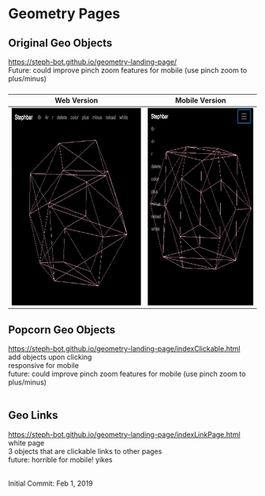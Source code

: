 # Geometry Pages

## Original Geo Objects
https://steph-bot.github.io/geometry-landing-page/
<br>Future: could improve pinch zoom features for mobile (use pinch zoom to plus/minus)
### 
Web Version | Mobile Version
------------ | -------------
<img src="/screenshots/1geo1web.png" height="400"> | <img src="/screenshots/1geo1mobile.png" height="400"> 
###
## Popcorn Geo Objects
https://steph-bot.github.io/geometry-landing-page/indexClickable.html
<br>add objects upon clicking
<br>responsive for mobile
<br>future: could improve pinch zoom features for mobile (use pinch zoom to plus/minus)
<br><br>
## Geo Links
https://steph-bot.github.io/geometry-landing-page/indexLinkPage.html
<br>white page
<br>3 objects that are clickable links to other pages
<br>future: horrible for mobile! yikes
<br><br>



Initial Commit: Feb 1, 2019

